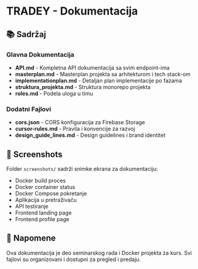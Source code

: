 # TRADEY - Dokumentacija

## 📚 Sadržaj

### Glavna Dokumentacija
- **API.md** - Kompletna API dokumentacija sa svim endpoint-ima
- **masterplan.md** - Masterplan projekta sa arhitekturom i tech stack-om
- **implementationplan.md** - Detaljan plan implementacije po fazama
- **struktura_projekta.md** - Struktura monorepo projekta
- **roles.md** - Podela uloga u timu

### Dodatni Fajlovi
- **cors.json** - CORS konfiguracija za Firebase Storage
- **cursor-rules.md** - Pravila i konvencije za razvoj
- **design_guide_lines.md** - Design guidelines i brand identitet

## 📸 Screenshots

Folder `screenshots/` sadrži snimke ekrana za dokumentaciju:
- Docker build proces
- Docker container status
- Docker Compose pokretanje
- Aplikacija u pretraživaču
- API testiranje
- Frontend landing page
- Frontend profile page

## 📝 Napomene

Ova dokumentacija je deo seminarskog rada i Docker projekta za kurs.
Svi fajlovi su organizovani i dostupni za pregled i predaju.

